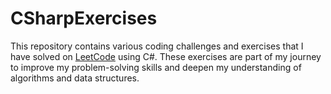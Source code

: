 # CSharpExercises

This repository contains various coding challenges and exercises that I have solved on [LeetCode](https://leetcode.com/) using C#.
These exercises are part of my journey to improve my problem-solving skills and deepen my understanding of algorithms and data structures.
